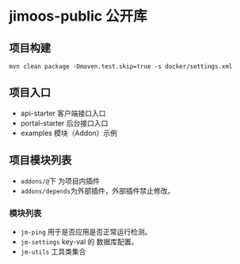 # jimoos-public 公开库

## 项目构建

`mvn clean package -Dmaven.test.skip=true -s docker/settings.xml`

## 项目入口

- api-starter 客户端接口入口
- portal-starter 后台接口入口
- examples 模块（Addon）示例

## 项目模块列表

- `addons/@`下 为项目内插件
- `addons/depends`为外部插件，外部插件禁止修改。

### 模块列表

- `jm-ping` 用于是否应用是否正常运行检测。
- `jm-settings` key-val 的 数据库配置。
- `jm-utils` 工具类集合
